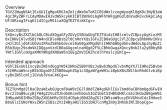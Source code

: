 Overview
`TGV2ZWwgNSAtIExGU1IgMgoKRGlmZmljdWx0eToKICBSdWxlczogWyoqKl0gKDc3NyB3aW4gc3RyZWFrLCAyMDAwIHJvdW5kcykKICBTZWVkOiAgWFhYWFggKGdldGVudHJvcHkpCiAgUFJORzogIFsqKi1dICgzMS1iaXQgTEZTUikKCg==`


Description
`SXQncyBsZXZlbCA0LCBidXQgaGFyZGVyISBUaGUgTEZTUidzIHBlcmlvZCBpcyAyKiozMS0xIHNvIHlvdSBjYW4ndCBleHBsb2l0CnRoYXQsIGFuZCB0aGUgc2VlZCBpcyBhbHNvIHVucHJlZGljdGFibGUuIFRoZSBhbGdvcml0aG0gaXMgdGhlIHNhbWUgdGhvdWdoLApzbyBpZiB5b3Ugc29sdmVkIDQganVzdCB0aGUgcmlnaHQgd2F5LCBhbGwgaXQncyBnb2luZyB0byB0YWtlIGhlcmUgaXMKYWRqdXN0aW5nIGEgZmV3IHZhcmlhYmxlcyEKCg==`


Intended approach
`VGhlIExGU1IncyBsZW5ndGggYW5kIHRoZSB0YXBzJyBwb3NpdGlvbnMgYXJlIHRoZSBvbmx5IHRoaW5ncyB5b3UgaGF2ZSB0bwphZGp1c3QgaWYgeW91ciBpbXBsZW1lbnRhdGlvbiBpcyBnZW5lcmljIGVub3VnaC4KCg==`


Bonus hint
`TEZTUnMgd2l0aCBzaW1wbGUgcmF0aW9zIGJldHdlZW4gdGhlIGxlbmd0aCBhbmQgdGFwIHBvc2l0aW9ucyBjYW4gZ2VuZXJhdGUKcmVhbGx5IGZ1bmt5IHBhdHRlcm5zIHdoZW4geW91IHByaW50IHRoZSByZXN1bHRzIG91dCBpbiB0d28gZGltZW5zaW9ucyEKVGhhdCdzIHdoeSB0aGlzIGNoYWxsZW5nZSB1c2VzIHByaW1lIG51bWJlcnMgZm9yIHRob3NlIDopCgo=`

